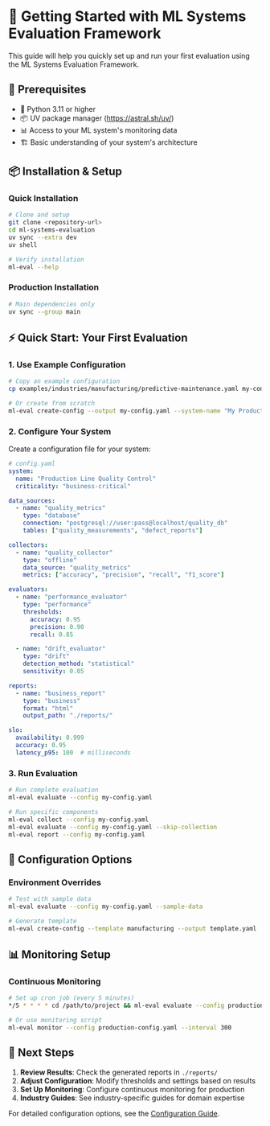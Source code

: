 # 🚀 Getting Started with ML Systems Evaluation Framework

This guide will help you quickly set up and run your first evaluation using the ML Systems Evaluation Framework.

## 🔧 Prerequisites

- 🐍 Python 3.11 or higher
- 📦 UV package manager (https://astral.sh/uv/)
- 📊 Access to your ML system's monitoring data
- 🏗️ Basic understanding of your system's architecture

## 📦 Installation & Setup

### Quick Installation
```bash
# Clone and setup
git clone <repository-url>
cd ml-systems-evaluation
uv sync --extra dev
uv shell

# Verify installation
ml-eval --help
```

### Production Installation
```bash
# Main dependencies only
uv sync --group main
```

## ⚡ Quick Start: Your First Evaluation

### 1. Use Example Configuration
```bash
# Copy an example configuration
cp examples/industries/manufacturing/predictive-maintenance.yaml my-config.yaml

# Or create from scratch
ml-eval create-config --output my-config.yaml --system-name "My Production System" --industry manufacturing
```

### 2. Configure Your System
Create a configuration file for your system:

```yaml
# config.yaml
system:
  name: "Production Line Quality Control"
  criticality: "business-critical"

data_sources:
  - name: "quality_metrics"
    type: "database"
    connection: "postgresql://user:pass@localhost/quality_db"
    tables: ["quality_measurements", "defect_reports"]

collectors:
  - name: "quality_collector"
    type: "offline"
    data_source: "quality_metrics"
    metrics: ["accuracy", "precision", "recall", "f1_score"]

evaluators:
  - name: "performance_evaluator"
    type: "performance"
    thresholds:
      accuracy: 0.95
      precision: 0.90
      recall: 0.85

  - name: "drift_evaluator"
    type: "drift"
    detection_method: "statistical"
    sensitivity: 0.05

reports:
  - name: "business_report"
    type: "business"
    format: "html"
    output_path: "./reports/"

slo:
  availability: 0.999
  accuracy: 0.95
  latency_p95: 100  # milliseconds
```

### 3. Run Evaluation
```bash
# Run complete evaluation
ml-eval evaluate --config my-config.yaml

# Run specific components
ml-eval collect --config my-config.yaml
ml-eval evaluate --config my-config.yaml --skip-collection
ml-eval report --config my-config.yaml
```

## 🔧 Configuration Options

### Environment Overrides
```bash
# Test with sample data
ml-eval evaluate --config my-config.yaml --sample-data

# Generate template
ml-eval create-config --template manufacturing --output template.yaml
```

## 📊 Monitoring Setup

### Continuous Monitoring
```bash
# Set up cron job (every 5 minutes)
*/5 * * * * cd /path/to/project && ml-eval evaluate --config production-config.yaml

# Or use monitoring script
ml-eval monitor --config production-config.yaml --interval 300
```

## 🚀 Next Steps

1. **Review Results**: Check the generated reports in `./reports/`
2. **Adjust Configuration**: Modify thresholds and settings based on results
3. **Set Up Monitoring**: Configure continuous monitoring for production
4. **Industry Guides**: See industry-specific guides for domain expertise

For detailed configuration options, see the [Configuration Guide](configuration.md). 